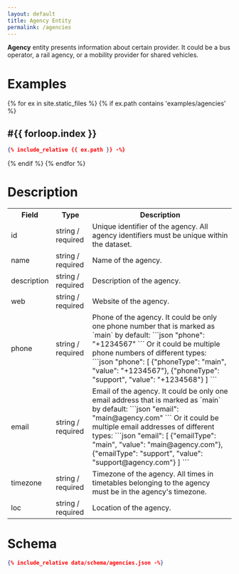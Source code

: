 ```yaml
---
layout: default
title: Agency Entity
permalink: /agencies
---
```


**Agency** entity presents information about certain provider. It could be
a bus operator, a rail agency, or a mobility provider for shared vehicles.

# Examples
{% for ex in site.static_files %}
  {% if ex.path contains 'examples/agencies' %}
## #{{ forloop.index }}
```json
{% include_relative {{ ex.path }} -%}
```
  {% endif %}
{% endfor %}


# Description
<table>
<tr>
<th>Field</th>
<th>Type</th>
<th>Description</th>
</tr>

<tr>
<td>id</td>
<td>string / required</td>
<td>Unique identifier of the agency. All agency identifiers must be unique within the dataset.</td>
</tr>

<tr>
<td>name</td>
<td>string / required</td>
<td>Name of the agency.</td>
</tr>

<tr>
<td>description</td>
<td>string / required</td>
<td>Description of the agency.</td>
</tr>

<tr>
<td>web</td>
<td>string / required</td>
<td>Website of the agency.</td>
</tr>

<tr>
<td>phone</td>
<td>string / required</td>
<td markdown="1">
Phone of the agency. It could be only one phone number that is marked as `main` by default:
```json
"phone": "+1234567"
```
Or it could be multiple phone numbers of different types:
```json
"phone": [
  {"phoneType": "main", "value": "+1234567"},
  {"phoneType": "support", "value": "+1234568"}
]
```
</td>
</tr>

<tr>
<td>email</td>
<td>string / required</td>
<td markdown="1">
Email of the agency. It could be only one email address that is marked as `main` by default:
```json
"email": "main@agency.com"
```
Or it could be multiple email addresses of different types:
```json
"email": [
  {"emailType": "main", "value": "main@agency.com"},
  {"emailType": "support", "value": "support@agency.com"}
]
```
</td>
</tr>

<tr>
<td>timezone</td>
<td>string / required</td>
<td>Timezone of the agency. All times in timetables belonging to the agency must be in the agency's timezone.</td></tr>

<tr>
<td>loc</td>
<td>string / required</td>
<td>Location of the agency.</td></tr>
</table>


# Schema
```json
{% include_relative data/schema/agencies.json -%}
```
